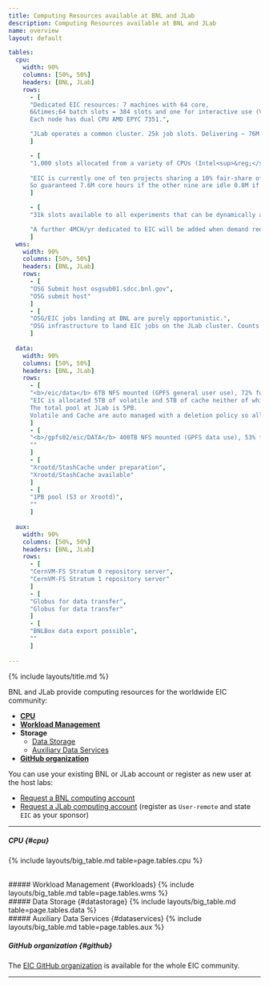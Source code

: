 ```yaml
---
title: Computing Resources available at BNL and JLab
description: Computing Resources available at BNL and JLab
name: overview
layout: default

tables:
  cpu:
    width: 90%
    columns: [50%, 50%]
    headers: [BNL, JLab]
    rows:
      - [
      "Dedicated EIC resources: 7 machines with 64 core,
      6&times;64 batch slots = 384 slots and one for interactive use (VMs).
      Each node has dual CPU AMD EPYC 7351.",

      "JLab operates a common cluster. 25k job slots. Delivering ~ 76M core hours per year normalized to dual CPU AMD EPYC 7351."
      ]

      - [
      "1,000 slots allocated from a variety of CPUs (Intel<sup>&reg;</sup> Xeon<sup>&reg;</sup> and AMD EPYC)",
      
      "EIC is currently one of ten projects sharing a 10% fair-share of the cluster.
      So guaranteed 7.6M core hours if the other nine are idle 0.8M if all are busy"
      ]

      - [
      "31k slots available to all experiments that can be dynamically allocated upon priorities (358 M core hours per year).",

      "A further 4MCH/yr dedicated to EIC will be added when demand requires it."
      ]
  wms:
    width: 90%
    columns: [50%, 50%]
    headers: [BNL, JLab]
    rows:
      - [
      "OSG Submit host osgsub01.sdcc.bnl.gov",
      "OSG submit host"
      ]
      - [
      "OSG/EIC jobs landing at BNL are purely opportunistic.",
      "OSG infrastructure to land EIC jobs on the JLab cluster. Counts against quota."
      ]
  
  data:
    width: 90%
    columns: [50%, 50%]
    headers: [BNL, JLab]
    rows:
      - [
      "<b>/eic/data</b> 6TB NFS mounted (GPFS general user use), 72% full",
      "EIC is allocated 5TB of volatile and 5TB of cache neither of which are close to the limit.
      The total pool at JLab is 5PB.
      Volatile and Cache are auto managed with a deletion policy so allocation can be changed."
      ]
      - [
      "<b>/gpfs02/eic/DATA</b> 400TB NFS mounted (GPFS data use), 53% full",
      ""
      ]
      - [
      "Xrootd/StashCache under preparation",
      "Xrootd/StashCache available"
      ]
      - [
      "1PB pool (S3 or Xrootd)",
      ""
      ]
  
  aux:
    width: 90%
    columns: [50%, 50%]
    headers: [BNL, JLab]
    rows:
      - [
      "CernVM-FS Stratum 0 repository server",
      "CernVM-FS Stratum 1 repository server"
      ]
      - [
      "Globus for data transfer",
      "Globus for data transfer"
      ]
      - [
      "BNLBox data export possible",
      ""
      ]
  
---
```

{% include layouts/title.md %}

BNL and JLab provide computing resources for the worldwide EIC community:

* [**CPU**](#cpu)
* [**Workload Management**](#workloads)
* **Storage**
  * [Data Storage](#datastorage)
  * [Auxiliary Data Services](#dataservices)
* [**GitHub organization**](#github)

You can use your existing BNL or JLab account or register as new user at the host labs: 

* [Request a BNL computing account](https://docs.google.com/document/d/1Y2JleLOx1NiPoPI69yW97Onl_Dly4WzfInRGjskM274/edit?usp=sharing)
* [Request a JLab computing account](https://misportal.jlab.org/jlabAccess/) (register as `User-remote` and state `EIC` as your sponsor)

---

##### CPU {#cpu}
{% include layouts/big_table.md table=page.tables.cpu %}

<br/>
##### Workload Management {#workloads}
{% include layouts/big_table.md table=page.tables.wms %}

<br/>
##### Data Storage {#datastorage}
{% include layouts/big_table.md table=page.tables.data %}

<br/>
##### Auxiliary Data Services {#dataservices}
{% include layouts/big_table.md table=page.tables.aux %}

<br/>

##### GitHub organization {#github}

The [EIC GitHub organization](https://eic.github.io/github/) is available for the whole EIC community.

 --- 
